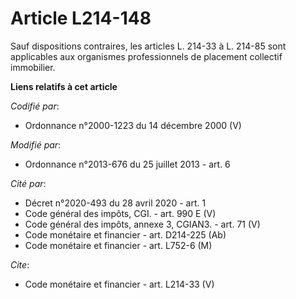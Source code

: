 # Article L214-148

Sauf dispositions contraires, les articles L. 214-33 à L. 214-85 sont applicables aux organismes professionnels de placement
collectif immobilier.

**Liens relatifs à cet article**

_Codifié par_:

  - Ordonnance n°2000-1223 du 14 décembre 2000 (V)

_Modifié par_:

  - Ordonnance n°2013-676 du 25 juillet 2013 - art. 6

_Cité par_:

  - Décret n°2020-493 du 28 avril 2020 - art. 1
  - Code général des impôts, CGI. - art. 990 E (V)
  - Code général des impôts, annexe 3, CGIAN3. - art. 71 (V)
  - Code monétaire et financier - art. D214-225 (Ab)
  - Code monétaire et financier - art. L752-6 (M)

_Cite_:

  - Code monétaire et financier - art. L214-33 (V)
